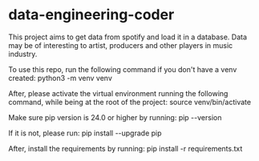 # data-engineering-coder

This project aims to get data from spotify and load it in a database.
Data may be of interesting to artist, producers and other players in music industry.

To use this repo, run the following command if you don't have a venv created:
python3 -m venv venv

After, please activate the virtual environment running the following command, while being at the root of the project:
source venv/bin/activate

Make sure pip version is 24.0 or higher by running:
pip --version

If it is not, please run:
pip install --upgrade pip

After, install the requirements by running:
pip install -r requirements.txt

